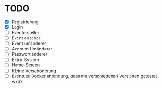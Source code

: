# TODO

- [x] Registrierung
- [x] Login
- [ ] Eventersteller
- [ ] Event anseher
- [ ] Event umänderer
- [ ] Account Umänderer
- [ ] Passwort änderer
- [ ] Entry-System
- [ ] Home-Screen
- [ ] Kleine Verschönerung
- [ ] Eventuell Docker anbindung, dass mit verschiedenen Versionen getestet wird?
